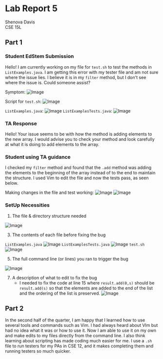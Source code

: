 # Lab Report 5

Shenova Davis  
CSE 15L

## Part 1 

### Student EdStem Submission 

Hello! I am currently working on my file for `test.sh` to test the methods in `ListExamples.java`. I am getting this error with my tester file and am not sure where the issue lies. I believe it is in my `filter` method, but I don't see where the issue is. Could someone assist?

Symptom: 
![Image](testFail.jpeg) 

Script for `test.sh`:
![Image](test.shfile.jpeg) 

`ListExamples.java`: 
![Image](beforeChange.jpeg) 
`ListExamplesTests.java`:
![Image](testerFile.jpeg) 

### TA Response

Hello! Your issue seems to be with how the method is adding elements to the new array. I would advise you to check your method and look carefully at what it is doing to add elements to the array. 

### Student using TA guidance

I checked my `filter` method and found that the `.add` method was adding the elements to the beginning of the array instead of to the end to maintain the structure. I used Vim to edit the file and now the tests pass, as seen below. 

Making changes in the file and test working:
![Image](makingChange.jpeg) 
![Image](testWorkings.jpeg) 

### SetUp Necessities

1. The file & directory structure needed
   
![Image](filestructures.jpeg)

3. The contents of each file before fixing the bug

`ListExamples.java`
![Image](beforeChange.jpeg) 
`ListExamplesTests.java`
![Image](testerFile.jpeg)
`test.sh`
![Image](test.shfile.jpeg) 

5. The full command line (or lines) you ran to trigger the bug
   
![Image](testFail.jpeg) 

7. A description of what to edit to fix the bug
   - I needed to fix the code at line 15 where `result.add(0,s)` should be `result.add(s)` so that the elements are added to the end of the list and the ordering of the list is preserved.
![Image](makingChange.jpeg) 

## Part 2

In the second half of the quarter, I am happy that I learned how to use several tools and commands such as Vim. I had always heard about VIm but had no idea what it was or how to use it. Now I am able to use it on my own and make edits to my files directly from the command line. I also think learning about scripting has made coding much easier for me. I use a `.sh` file to run testers for my PAs in CSE 12, and it makes completing them and running testers so much quicker. 
